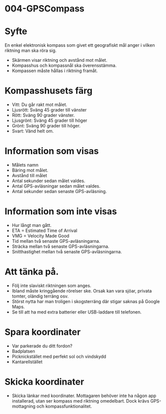 # 004-GPSCompass

# Syfte

En enkel elektronisk kompass som givet ett geografiskt mål anger i vilken riktning man ska röra sig.

* Skärmen visar riktning och avstånd mot målet.
* Kompasshus och kompassnål ska överensstämma.
* Kompassen måste hållas i riktning framåt.

# Kompasshusets färg

* Vitt: Du går rakt mot målet. 
* Ljusrött: Sväng 45 grader till vänster
* Rött: Sväng 90 grader vänster. 
* Ljusgrönt: Sväng 45 grader till höger
* Grönt: Sväng 90 grader till höger. 
* Svart: Vänd helt om.

# Information som visas

* Målets namn
* Bäring mot målet.
* Avstånd till målet
* Antal sekunder sedan målet valdes.
* Antal GPS-avläsningar sedan målet valdes.
* Antal sekunder sedan senaste GPS-avläsning.

# Information som inte visas

* Hur långt man gått.
* ETA = Estimated Time of Arrival
* VMG = Velocity Made Good
* Tid mellan två senaste GPS-avläsningarna.
* Sträcka mellan två senaste GPS-avläsningarna.
* Snitthastighet mellan två senaste GPS-avläsningarna.

# Att tänka på.

* Följ inte slaviskt riktningen som anges. 
* Ibland måste kringgående rörelser ske. Orsak kan vara sjöar, privata tomter, oländig terräng osv.
* Störst nytta har man troligen i skogsterräng där stigar saknas på Google Maps. 
* Se till att ha med extra batterier eller USB-laddare till telefonen.

# Spara koordinater

* Var parkerade du ditt fordon?
* Badplatsen 
* Picknickstället med perfekt sol och vindskydd
* Kantarellstället

# Skicka koordinater

* Skicka länkar med koordinater. Mottagaren behöver inte ha någon app installerad, utan ser kompass med riktning omedelbart. Dock krävs GPS-mottagning och kompassfunktionalitet.
